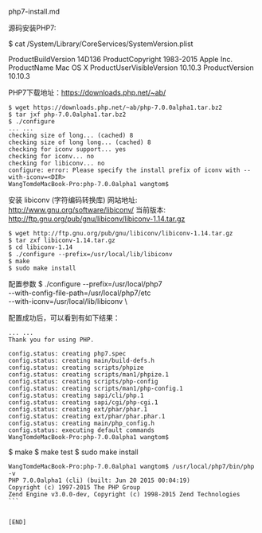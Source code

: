 php7-install.md

源码安装PHP7:

$ cat /System/Library/CoreServices/SystemVersion.plist
<?xml version="1.0" encoding="UTF-8"?>
<!DOCTYPE plist PUBLIC "-//Apple//DTD PLIST 1.0//EN" "http://www.apple.com/DTDs/PropertyList-1.0.dtd">
<plist version="1.0">
<dict>
	<key>ProductBuildVersion</key>
	<string>14D136</string>
	<key>ProductCopyright</key>
	<string>1983-2015 Apple Inc.</string>
	<key>ProductName</key>
	<string>Mac OS X</string>
	<key>ProductUserVisibleVersion</key>
	<string>10.10.3</string>
	<key>ProductVersion</key>
	<string>10.10.3</string>
</dict>
</plist>

PHP7下载地址：https://downloads.php.net/~ab/

```
$ wget https://downloads.php.net/~ab/php-7.0.0alpha1.tar.bz2
$ tar jxf php-7.0.0alpha1.tar.bz2
$ ./configure
... ...
checking size of long... (cached) 8
checking size of long long... (cached) 8
checking for iconv support... yes
checking for iconv... no
checking for libiconv... no
configure: error: Please specify the install prefix of iconv with --with-iconv=<DIR>
WangTomdeMacBook-Pro:php-7.0.0alpha1 wangtom$ 
```

安装 libiconv (字符编码转换库)
网站地址: http://www.gnu.org/software/libiconv/
当前版本: http://ftp.gnu.org/pub/gnu/libiconv/libiconv-1.14.tar.gz
```
$ wget http://ftp.gnu.org/pub/gnu/libiconv/libiconv-1.14.tar.gz
$ tar zxf libiconv-1.14.tar.gz
$ cd libiconv-1.14
$ ./configure --prefix=/usr/local/lib/libiconv
$ make
$ sudo make install
```


配置参数
$ ./configure --prefix=/usr/local/php7 \
--with-config-file-path=/usr/local/php7/etc \
--with-iconv=/usr/local/lib/libiconv \

配置成功后，可以看到有如下结果：
```
... ...
Thank you for using PHP.

config.status: creating php7.spec
config.status: creating main/build-defs.h
config.status: creating scripts/phpize
config.status: creating scripts/man1/phpize.1
config.status: creating scripts/php-config
config.status: creating scripts/man1/php-config.1
config.status: creating sapi/cli/php.1
config.status: creating sapi/cgi/php-cgi.1
config.status: creating ext/phar/phar.1
config.status: creating ext/phar/phar.phar.1
config.status: creating main/php_config.h
config.status: executing default commands  
WangTomdeMacBook-Pro:php-7.0.0alpha1 wangtom$ 
```
$ make
$ make test
$ sudo make install

````
WangTomdeMacBook-Pro:php-7.0.0alpha1 wangtom$ /usr/local/php7/bin/php -v
PHP 7.0.0alpha1 (cli) (built: Jun 20 2015 00:04:19) 
Copyright (c) 1997-2015 The PHP Group
Zend Engine v3.0.0-dev, Copyright (c) 1998-2015 Zend Technologies
```


[END]
